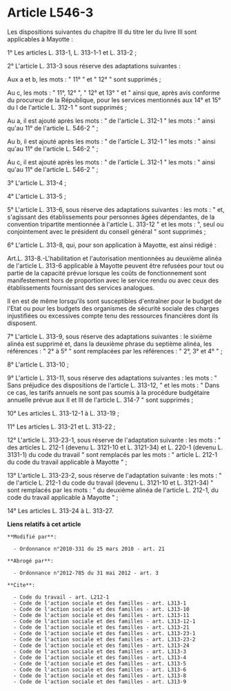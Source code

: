# Article L546-3

Les dispositions suivantes du chapitre III du titre Ier du livre III sont applicables à Mayotte : 

1° Les articles L. 313-1, L. 313-1-1 et L. 313-2 ; 

2° L'article L. 313-3 sous réserve des adaptations suivantes : 

Aux a et b, les mots : " 11° " et " 12° " sont supprimés ; 

Au c, les mots : " 11°, 12° ", " 12° et 13° " et " ainsi que, après avis conforme du procureur de la République, pour les
services mentionnés aux 14° et 15° du I de l'article L. 312-1 " sont supprimés ; 

Au a, il est ajouté après les mots : " de l'article L. 312-1 " les mots : " ainsi qu'au 11° de l'article L. 546-2 " ; 

Au b, il est ajouté après les mots : " de l'article L. 312-1 " les mots : " ainsi qu'au 11° de l'article L. 546-2 " ; 

Au c, il est ajouté après les mots : " de l'article L. 312-1 " les mots : " ainsi qu'au 11° de l'article L. 546-2 " ; 

3° L'article L. 313-4 ; 

4° L'article L. 313-5 ; 

5° L'article L. 313-6, sous réserve des adaptations suivantes : les mots : " et, s'agissant des établissements pour personnes
âgées dépendantes, de la convention tripartite mentionnée à l'article L. 313-12 " et les mots : ", seul ou conjointement avec
le président du conseil général " sont supprimés ; 

6° L'article L. 313-8, qui, pour son application à Mayotte, est ainsi rédigé : 

Art.L. 313-8.-L'habilitation et l'autorisation mentionnées au deuxième alinéa de l'article L. 313-6 applicable à Mayotte
peuvent être refusées pour tout ou partie de la capacité prévue lorsque les coûts de fonctionnement sont manifestement hors
de proportion avec le service rendu ou avec ceux des établissements fournissant des services analogues. 

Il en est de même lorsqu'ils sont susceptibles d'entraîner pour le budget de l'Etat ou pour les budgets des organismes de
sécurité sociale des charges injustifiées ou excessives compte tenu des ressources financières dont ils disposent. 

7° L'article L. 313-9, sous réserve des adaptations suivantes : le sixième alinéa est supprimé et, dans la deuxième phrase du
septième alinéa, les références : " 2° à 5° " sont remplacées par les références : " 2°, 3° et 4° " ; 

8° L'article L. 313-10 ; 

9° L'article L. 313-11, sous réserve des adaptations suivantes : les mots : " Sans préjudice des dispositions de l'article L.
313-12, " et les mots : " Dans ce cas, les tarifs annuels ne sont pas soumis à la procédure budgétaire annuelle prévue aux II
et III de l'article L. 314-7 " sont supprimés ; 

10° Les articles L. 313-12-1 à L. 313-19 ; 

11° Les articles L. 313-21 et L. 313-22 ; 

12° L'article L. 313-23-1, sous réserve de l'adaptation suivante : les mots : " des articles L. 212-1 (devenu L. 3121-10 et
L. 3121-34) et L. 220-1 (devenu L. 3131-1) du code du travail " sont remplacés par les mots : " article L. 212-1 du code du
travail applicable à Mayotte " ; 

13° L'article L. 313-23-2, sous réserve de l'adaptation suivante : les mots : " de l'article L. 212-1 du code du travail
(devenu L. 3121-10 et L. 3121-34) " sont remplacés par les mots : " du deuxième alinéa de l'article L. 212-1, du code du
travail applicable à Mayotte " ; 

14° Les articles L. 313-24 à L. 313-27.

**Liens relatifs à cet article**

	**Modifié par**:

	  - Ordonnance n°2010-331 du 25 mars 2010 - art. 21

	**Abrogé par**:

	  - Ordonnance n°2012-785 du 31 mai 2012 - art. 3

	**Cite**:

	  - Code du travail - art. L212-1
	  - Code de l'action sociale et des familles - art. L313-1
	  - Code de l'action sociale et des familles - art. L313-10
	  - Code de l'action sociale et des familles - art. L313-11
	  - Code de l'action sociale et des familles - art. L313-12-1
	  - Code de l'action sociale et des familles - art. L313-21
	  - Code de l'action sociale et des familles - art. L313-23-1
	  - Code de l'action sociale et des familles - art. L313-23-2
	  - Code de l'action sociale et des familles - art. L313-24
	  - Code de l'action sociale et des familles - art. L313-3
	  - Code de l'action sociale et des familles - art. L313-4
	  - Code de l'action sociale et des familles - art. L313-5
	  - Code de l'action sociale et des familles - art. L313-6
	  - Code de l'action sociale et des familles - art. L313-8
	  - Code de l'action sociale et des familles - art. L313-9

